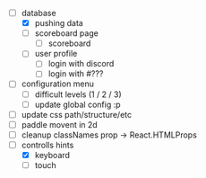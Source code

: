 - [ ] database
  - [x] pushing data
  - [ ] scoreboard page
    - [ ] scoreboard
  - [ ] user profile
    - [ ] login with discord
    - [ ] login with #???
- [ ] configuration menu
  - [ ] difficult levels (1 / 2 / 3)
  - [ ] update global config :p
- [ ] update css path/structure/etc
- [ ] paddle movent in 2d
- [ ] cleanup classNames prop -> React.HTMLProps<HTMLDivElement>
- [ ] controlls hints 
	- [x]  keyboard
	- [ ]  touch